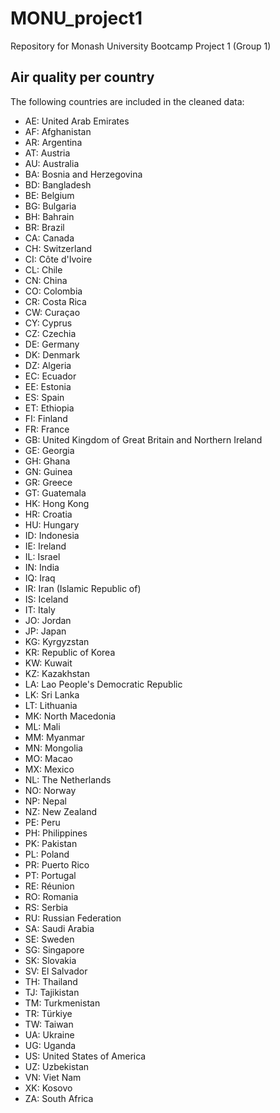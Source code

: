 # MONU_project1
Repository for Monash University Bootcamp Project 1 (Group 1)

## Air quality per country
The following countries are included in the cleaned data:
- AE: United Arab Emirates
- AF: Afghanistan
- AR: Argentina
- AT: Austria
- AU: Australia
- BA: Bosnia and Herzegovina
- BD: Bangladesh
- BE: Belgium
- BG: Bulgaria
- BH: Bahrain
- BR: Brazil
- CA: Canada
- CH: Switzerland
- CI: Côte d'Ivoire
- CL: Chile
- CN: China
- CO: Colombia
- CR: Costa Rica
- CW: Curaçao
- CY: Cyprus
- CZ: Czechia
- DE: Germany
- DK: Denmark
- DZ: Algeria
- EC: Ecuador
- EE: Estonia
- ES: Spain
- ET: Ethiopia
- FI: Finland
- FR: France
- GB: United Kingdom of Great Britain and Northern Ireland
- GE: Georgia
- GH: Ghana
- GN: Guinea
- GR: Greece
- GT: Guatemala
- HK: Hong Kong
- HR: Croatia
- HU: Hungary
- ID: Indonesia
- IE: Ireland
- IL: Israel
- IN: India
- IQ: Iraq
- IR: Iran (Islamic Republic of)
- IS: Iceland
- IT: Italy
- JO: Jordan
- JP: Japan
- KG: Kyrgyzstan
- KR: Republic of Korea
- KW: Kuwait
- KZ: Kazakhstan
- LA: Lao People's Democratic Republic
- LK: Sri Lanka
- LT: Lithuania
- MK: North Macedonia
- ML: Mali
- MM: Myanmar
- MN: Mongolia
- MO: Macao
- MX: Mexico
- NL: The Netherlands
- NO: Norway
- NP: Nepal
- NZ: New Zealand
- PE: Peru
- PH: Philippines
- PK: Pakistan
- PL: Poland
- PR: Puerto Rico
- PT: Portugal
- RE: Réunion
- RO: Romania
- RS: Serbia
- RU: Russian Federation
- SA: Saudi Arabia
- SE: Sweden
- SG: Singapore
- SK: Slovakia
- SV: El Salvador
- TH: Thailand
- TJ: Tajikistan
- TM: Turkmenistan
- TR: Türkiye
- TW: Taiwan
- UA: Ukraine
- UG: Uganda
- US: United States of America
- UZ: Uzbekistan
- VN: Viet Nam
- XK: Kosovo
- ZA: South Africa